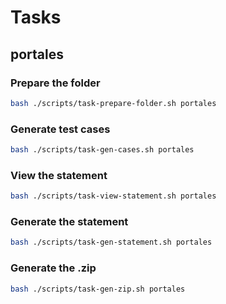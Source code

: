 # Tasks 

## portales

### Prepare the folder

```bash
bash ./scripts/task-prepare-folder.sh portales
```

### Generate test cases

```bash
bash ./scripts/task-gen-cases.sh portales
```

### View the statement

```bash
bash ./scripts/task-view-statement.sh portales
```

### Generate the statement

```bash
bash ./scripts/task-gen-statement.sh portales
```


### Generate the .zip 

```bash
bash ./scripts/task-gen-zip.sh portales
```
